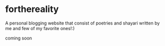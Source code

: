 # forthereality
A personal blogging website that consist of poetries and shayari written by me and few of my favorite ones!:) 


coming soon
